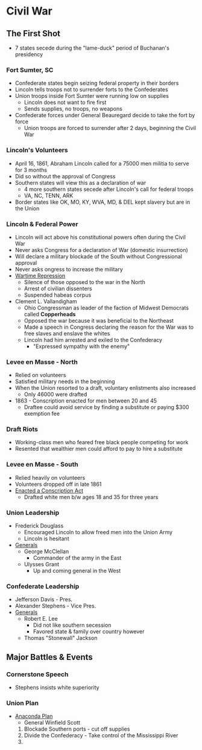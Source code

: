 # Civil War

## The First Shot

- 7 states secede during the "lame-duck" period of Buchanan's presidency

### Fort Sumter, SC

- Confederate states begin seizing federal property in their borders
- Lincoln tells troops not to surrender forts to the Confederates
- Union troops inside Fort Sumter were running low on supplies
    - Lincoln does not want to fire first
    - Sends supplies, no troops, no weapons
- Confederate forces under General Beauregard decide to take the fort by force
    - Union troops are forced to surrender after 2 days, beginning the Civil War

### Lincoln's Volunteers

- April 16, 1861, Abraham Lincoln called for a 75000 men militia to serve for 3 months
- Did so without the approval of Congress
- Southern states will view this as a declaration of war
    - 4 more southern states secede after Lincoln's call for federal troops
    - VA, NC, TENN, ARK
- Border states like OK, MO, KY, WVA, MD, & DEL kept slavery but are in the Union

### Lincoln & Federal Power

- Lincoln will act above his constitutional powers often during the Civil War
- Never asks Congress for a declaration of War (domestic insurrection)
- Will declare a military blockade of the South without Congressional approval
- Never asks ongress to increase the military
- <u>Wartime Repression</u>
    - Silence of those opposed to the war in the North
    - Arrest of civilian dissenters
    - Suspended habeas corpus
- Clement L. Vallandigham
    - Ohio Congressman as leader of the faction of Midwest Democrats called **Copperheads**
    - Opposed the war because it was beneficial to the Northeast
    - Made a speech in Congress declaring the reason for the War was to free slaves and enslave the whites
    - Lincoln had him arrested and exiled to the Confederacy
        - "Expressed sympathy with the enemy"

### Levee en Masse - North

- Relied on volunteers
- Satisfied military needs in the beginning
- When the Union resorted to a draft, voluntary enlistments also increased
    - Only 46000 were drafted
- 1863 - Conscription enacted for men between 20 and 45
    - Draftee could avoid service by finding a substitute or paying $300 exemption fee

### Draft Riots

- Working-class men who feared free black people competing for work
- Resented that wealthier men could afford to pay to hire a substitute

### Levee en Masse - South

- Relied heavily on volunteers
- Volunteers dropped off in late 1861
- <u>Enacted a Conscription Act</u>
    - Drafted white men b/w ages 18 and 35 for three years

### Union Leadership

- Frederick Douglass
    - Encouraged Lincoln to allow freed men into the Union Army
    - Lincoln is hesitant
- <u>Generals</u>
    - George McClellan
        - Commander of the army in the East
    - Ulysses Grant
        - Up and coming general in the West

### Confederate Leadership

- Jefferson Davis - Pres.
- Alexander Stephens - Vice Pres.
- <u>Generals</u>
    - Robert E. Lee
        - Did not like southern secession
        - Favored state & family over country however
    - Thomas "Stonewall" Jackson

## Major Battles & Events

### Cornerstone Speech

- Stephens insists white superiority

### Union Plan

- <u>Anaconda Plan</u>
    - General Winfield Scott
    1. Blockade Southern ports - cut off supplies
    2. Divide the Confederacy - Take control of the Mississippi River
    3. 
